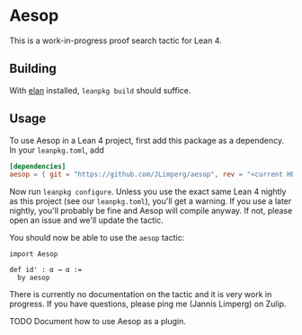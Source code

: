 # Aesop

This is a work-in-progress proof search tactic for Lean 4.

## Building

With [elan](https://github.com/leanprover/elan) installed, `leanpkg build`
should suffice.

## Usage

To use Aesop in a Lean 4 project, first add this package as a dependency. In
your `leanpkg.toml`, add

```toml
[dependencies]
aesop = { git = "https://github.com/JLimperg/aesop", rev = "<current HEAD commit of this repo>" }
```

Now run `leanpkg configure`. Unless you use the exact same Lean 4 nightly as
this project (see our `leanpkg.toml`), you'll get a warning. If you use a later
nightly, you'll probably be fine and Aesop will compile anyway. If not, please
open an issue and we'll update the tactic.

You should now be able to use the `aesop` tactic:

```lean
import Aesop

def id' : α → α :=
  by aesop
```

There is currently no documentation on the tactic and it is very work in
progress. If you have questions, please ping me (Jannis Limperg) on Zulip.

TODO Document how to use Aesop as a plugin.
